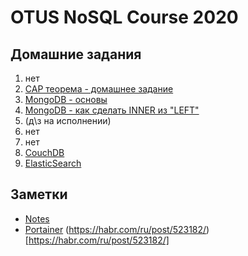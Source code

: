 # OTUS NoSQL Course 2020

## Домашние задания 
1. нет
2. [CAP теорема - домашнее задание](./002_CAP_THEOREM.md)
3. [MongoDB - основы](./003_MONGODB.md)
4. [MongoDB - как сделать INNER из "LEFT"](./004_MONGODB_JOIN.md)
5. (д\з на исполнении)
6. нет
7. нет
8. [CouchDB](./008_COUCHDB_POUCHDB.md)
9. [ElasticSearch](./009_ELASTICSEARCH.md)


## Заметки

- [Notes](./000_NOTES.md) 
- [Portainer](./101_PORTAINER.md) (https://habr.com/ru/post/523182/)[https://habr.com/ru/post/523182/]